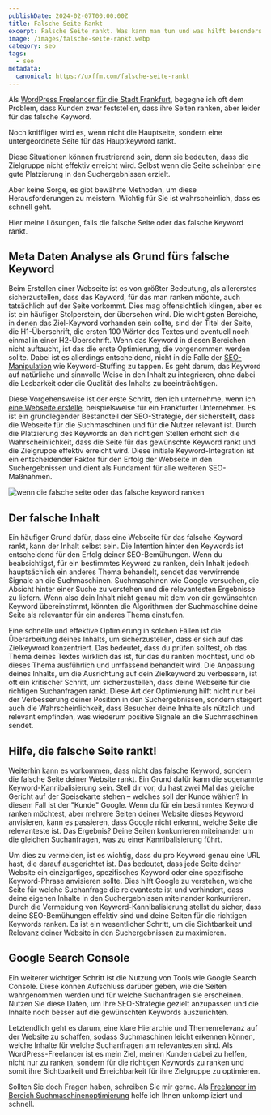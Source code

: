```yaml
---
publishDate: 2024-02-07T00:00:00Z
title: Falsche Seite Rankt
excerpt: Falsche Seite rankt. Was kann man tun und was hilft besonders schnell? Alle Lösungen knapp zusammengefasst. Effektiv und schnell von Ihrem SEO Freelancer aus Frankfurt.
image: /images/falsche-seite-rankt.webp
category: seo
tags:
  - seo
metadata:
  canonical: https://uxffm.com/falsche-seite-rankt
---
```


Als <a href="/service/wordpress-frankfurt">WordPress Freelancer für die Stadt Frankfurt</a>, begegne ich oft dem Problem, dass Kunden zwar feststellen, dass ihre Seiten ranken, aber leider für das falsche Keyword. 

Noch kniffliger wird es, wenn nicht die Hauptseite, sondern eine untergeordnete Seite für das Hauptkeyword rankt. 

Diese Situationen können frustrierend sein, denn sie bedeuten, dass die Zielgruppe nicht effektiv erreicht wird. Selbst wenn die Seite scheinbar eine gute Platzierung in den Suchergebnissen erzielt. 

Aber keine Sorge, es gibt bewährte Methoden, um diese Herausforderungen zu meistern. Wichtig für Sie ist wahrscheinlich, dass es schnell geht. 

Hier meine Lösungen, falls die falsche Seite oder das falsche Keyword rankt.

## Meta Daten Analyse als Grund fürs falsche Keyword

Beim Erstellen einer Webseite ist es von größter Bedeutung, als allererstes sicherzustellen, dass das Keyword, für das man ranken möchte, auch tatsächlich auf der Seite vorkommt. Dies mag offensichtlich klingen, aber es ist ein häufiger Stolperstein, der übersehen wird. Die wichtigsten Bereiche, in denen das Ziel-Keyword vorhanden sein sollte, sind der Titel der Seite, die H1-Überschrift, die ersten 100 Wörter des Textes und eventuell noch einmal in einer H2-Überschrift. Wenn das Keyword in diesen Bereichen nicht auftaucht, ist das die erste Optimierung, die vorgenommen werden sollte. Dabei ist es allerdings entscheidend, nicht in die Falle der <a href="/seo-manipulation">SEO-Manipulation</a> wie Keyword-Stuffing zu tappen. Es geht darum, das Keyword auf natürliche und sinnvolle Weise in den Inhalt zu integrieren, ohne dabei die Lesbarkeit oder die Qualität des Inhalts zu beeinträchtigen.

Diese Vorgehensweise ist der erste Schritt, den ich unternehme, wenn ich <a href="/service/webdesign-frankfurt">eine Webseite erstelle</a>, beispielsweise für ein Frankfurter Unternehmer. Es ist ein grundlegender Bestandteil der SEO-Strategie, der sicherstellt, dass die Webseite für die Suchmaschinen und für die Nutzer relevant ist. Durch die Platzierung des Keywords an den richtigen Stellen erhöht sich die Wahrscheinlichkeit, dass die Seite für das gewünschte Keyword rankt und die Zielgruppe effektiv erreicht wird. Diese initiale Keyword-Integration ist ein entscheidender Faktor für den Erfolg der Webseite in den Suchergebnissen und dient als Fundament für alle weiteren SEO-Maßnahmen.

<img src="/images/falsches-keyword-rankt.webp" alt="wenn die falsche seite oder das falsche keyword ranken">

## Der falsche Inhalt


Ein häufiger Grund dafür, dass eine Webseite für das falsche Keyword rankt, kann der Inhalt selbst sein. Die Intention hinter den Keywords ist entscheidend für den Erfolg deiner SEO-Bemühungen. Wenn du beabsichtigst, für ein bestimmtes Keyword zu ranken, dein Inhalt jedoch hauptsächlich ein anderes Thema behandelt, sendet das verwirrende Signale an die Suchmaschinen. Suchmaschinen wie Google versuchen, die Absicht hinter einer Suche zu verstehen und die relevantesten Ergebnisse zu liefern. Wenn also dein Inhalt nicht genau mit dem von dir gewünschten Keyword übereinstimmt, könnten die Algorithmen der Suchmaschine deine Seite als relevanter für ein anderes Thema einstufen.

Eine schnelle und effektive Optimierung in solchen Fällen ist die Überarbeitung deines Inhalts, um sicherzustellen, dass er sich auf das Zielkeyword konzentriert. Das bedeutet, dass du prüfen solltest, ob das Thema deines Textes wirklich das ist, für das du ranken möchtest, und ob dieses Thema ausführlich und umfassend behandelt wird. Die Anpassung deines Inhalts, um die Ausrichtung auf dein Zielkeyword zu verbessern, ist oft ein kritischer Schritt, um sicherzustellen, dass deine Webseite für die richtigen Suchanfragen rankt. Diese Art der Optimierung hilft nicht nur bei der Verbesserung deiner Position in den Suchergebnissen, sondern steigert auch die Wahrscheinlichkeit, dass Besucher deine Inhalte als nützlich und relevant empfinden, was wiederum positive Signale an die Suchmaschinen sendet.

## Hilfe, die falsche Seite rankt!

Weiterhin kann es vorkommen, dass nicht das falsche Keyword, sondern die falsche Seite deiner Website rankt. Ein Grund dafür kann die sogenannte Keyword-Kannibalisierung sein. Stell dir vor, du hast zwei Mal das gleiche Gericht auf der Speisekarte stehen – welches soll der Kunde wählen? In diesem Fall ist der "Kunde" Google. Wenn du für ein bestimmtes Keyword ranken möchtest, aber mehrere Seiten deiner Website dieses Keyword anvisieren, kann es passieren, dass Google nicht erkennt, welche Seite die relevanteste ist. Das Ergebnis? Deine Seiten konkurrieren miteinander um die gleichen Suchanfragen, was zu einer Kannibalisierung führt.

Um dies zu vermeiden, ist es wichtig, dass du pro Keyword genau eine URL hast, die darauf ausgerichtet ist. Das bedeutet, dass jede Seite deiner Website ein einzigartiges, spezifisches Keyword oder eine spezifische Keyword-Phrase anvisieren sollte. Dies hilft Google zu verstehen, welche Seite für welche Suchanfrage die relevanteste ist und verhindert, dass deine eigenen Inhalte in den Suchergebnissen miteinander konkurrieren. Durch die Vermeidung von Keyword-Kannibalisierung stellst du sicher, dass deine SEO-Bemühungen effektiv sind und deine Seiten für die richtigen Keywords ranken. Es ist ein wesentlicher Schritt, um die Sichtbarkeit und Relevanz deiner Website in den Suchergebnissen zu maximieren.

##  Google Search Console

Ein weiterer wichtiger Schritt ist die Nutzung von Tools wie Google Search Console. Diese können Aufschluss darüber geben, wie die Seiten wahrgenommen werden und für welche Suchanfragen sie erscheinen. Nutzen Sie diese Daten, um Ihre SEO-Strategie gezielt anzupassen und die Inhalte noch besser auf die gewünschten Keywords auszurichten.

Letztendlich geht es darum, eine klare Hierarchie und Themenrelevanz auf der Website zu schaffen, sodass Suchmaschinen leicht erkennen können, welche Inhalte für welche Suchanfragen am relevantesten sind. Als WordPress-Freelancer ist es mein Ziel, meinen Kunden dabei zu helfen, nicht nur zu ranken, sondern für die richtigen Keywords zu ranken und somit ihre Sichtbarkeit und Erreichbarkeit für ihre Zielgruppe zu optimieren.

Sollten Sie doch Fragen haben, schreiben Sie mir gerne. Als <a href="/">Freelancer im Bereich Suchmaschinenoptimierung</a> helfe ich Ihnen unkompliziert und schnell.